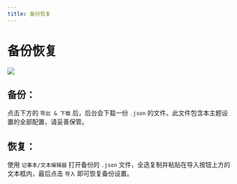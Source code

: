 ```yaml
---
title: 备份恢复
---
```


# 备份恢复 <Badge type="tip" text="v2.6.0" />

![](/user-images.githubusercontent.com/28827378/233814316-88951725-dd5b-4df0-9563-a27305698618.png)

## 备份：

点击下方的 `导出 & 下载` 后，后台会下载一份 `.json` 的文件。此文件包含本主题设置的全部配置，请妥善保管。

## 恢复：

使用 `记事本/文本编辑器` 打开备份的 `.json` 文件，全选复制并粘贴在导入按钮上方的文本框内，最后点击 `导入` 即可恢复备份设置。
